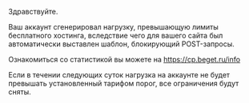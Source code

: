 Здравствуйте.

Ваш аккаунт сгенерировал нагрузку, превышающую лимиты бесплатного хостинга, вследствие чего для вашего сайта был автоматически выставлен шаблон, блокирующий POST-запросы.

Ознакомиться со статистикой вы можете на https://cp.beget.ru/info

Если в течении следующих суток нагрузка на аккаунте не будет превышать установленный тарифом порог, все ограничения будут сняты.